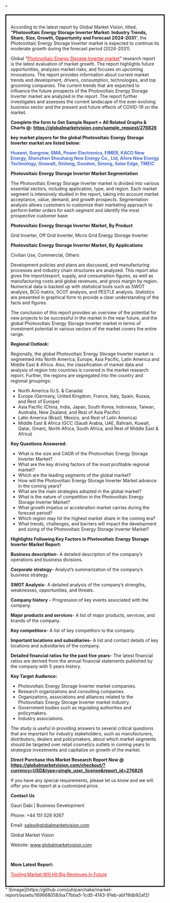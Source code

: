 "<div style='border: 3px solid black; padding: 1em;'>

According to the latest report by Global Market Vision, titled, <strong>“Photovoltaic Energy Storage Inverter Market: Industry Trends, Share, Size, Growth, Opportunity and Forecast 2024-2031</strong>“, the Photovoltaic Energy Storage Inverter market is expected to continue its moderate growth during the forecast period (2024-2031).

Global “<a style='color: #ff0000;' href='https://globalmarketvision.com/reports/global-photovoltaic-energy-storage-inverter-market/276826'>Photovoltaic Energy Storage Inverter market</a>” research report is the latest evaluation of market growth. The report highlights future opportunities, analyzes market risks, and focuses on upcoming innovations. The report provides information about current market trends and development, drivers, consumption, technologies, and top grooming companies. The current trends that are expected to influence the future prospects of the Photovoltaic Energy Storage Inverter market are analyzed in the report. The report further investigates and assesses the current landscape of the ever-evolving business sector and the present and future effects of COVID-19 on the market.

<strong>Complete the form to Get Sample Report + All Related Graphs &amp; Charts @: <a style='color: #ff0000;' href='https://globalmarketvision.com/sample_request/276826?utm_source=linkedinPulse&utm_medium=SN&utm_campaign=SN'><strong>https://globalmarketvision.com/sample_request/276826</strong></a></strong>

<strong>key market players for the global Photovoltaic Energy Storage Inverter market are listed below:</strong>

<strong style='color: #4169e1;'>Huawei, Sungrow, SMA, Power Electronics, FIMER, KACO New Energy, Shenzhen Shouhang New Energy Co., Ltd, Afore New Energy Technology, Growatt, Ginlong, Goodwe, Sineng, Solar Edge, TMEIC</strong>

<strong>Photovoltaic Energy Storage Inverter Market Segmentation</strong>

The Photovoltaic Energy Storage Inverter market is divided into various essential sectors, including application, type, and region. Each market segment is intensively studied in the report, taking into account market acceptance, value, demand, and growth prospects. Segmentation analysis allows customers to customize their marketing approach to perform better orders for each segment and identify the most prospective customer base

<strong>Photovoltaic Energy Storage Inverter Market, By Product</strong>

Grid Inverter, Off Grid Inverter, Micro Grid Energy Storage Inverter

<strong>Photovoltaic Energy Storage Inverter Market, By Applications</strong>

Civilian Use, Commercial, Others

Development policies and plans are discussed, and manufacturing processes and industry chain structures are analyzed. This report also gives the import/export, supply, and consumption figures, as well as manufacturing costs and global revenues, and gross margin by region. Numerical data is backed up with statistical tools such as SWOT analysis, BCG matrix, SCOT analysis, and PESTLE analysis. Statistics are presented in graphical form to provide a clear understanding of the facts and figures.

The conclusion of this report provides an overview of the potential for new projects to be successful in the market in the near future, and the global Photovoltaic Energy Storage Inverter market in terms of investment potential in various sectors of the market covers the entire range.

<strong>Regional Outlook:</strong>

Regionally, the global Photovoltaic Energy Storage Inverter market is segmented into North America, Europe, Asia Pacific, Latin America and Middle East &amp; Africa. Also, the classification of market data and analysis of region into countries is covered in the market research report. Further, the regions are segregated into the country and regional groupings:
<ul>
  <li>North America (U.S. &amp; Canada)</li>
  <li>Europe (Germany, United Kingdom, France, Italy, Spain, Russia, and Rest of Europe)</li>
  <li>Asia Pacific (China, India, Japan, South Korea, Indonesia, Taiwan, Australia, New Zealand, and Rest of Asia Pacific)</li>
  <li>Latin America (Brazil, Mexico, and Rest of Latin America)</li>
  <li>Middle East &amp; Africa (GCC (Saudi Arabia, UAE, Bahrain, Kuwait, Qatar, Oman), North Africa, South Africa, and Rest of Middle East &amp; Africa)</li>
</ul>
<strong>Key Questions Answered:</strong>
<ul>
  <li>What is the size and CAGR of the Photovoltaic Energy Storage Inverter Market?</li>
  <li>What are the key driving factors of the most profitable regional market?</li>
  <li>Which are the leading segments of the global market?</li>
  <li>How will the Photovoltaic Energy Storage Inverter Market advance in the coming years?</li>
  <li>What are the main strategies adopted in the global market?</li>
  <li>What is the nature of competition in the Photovoltaic Energy Storage Inverter Market?</li>
  <li>What growth impetus or acceleration market carries during the forecast period?</li>
  <li>Which region may hit the highest market share in the coming era?</li>
  <li>What trends, challenges, and barriers will impact the development and sizing of the Photovoltaic Energy Storage Inverter Market?</li>
</ul>
<strong>Highlights Following Key Factors in Photovoltaic Energy Storage Inverter Market Report:</strong>

<strong>Business description</strong>– A detailed description of the company’s operations and business divisions.

<strong>Corporate strategy</strong>– Analyst’s summarization of the company’s business strategy.

<strong>SWOT Analysis</strong>- A detailed analysis of the company’s strengths, weaknesses, opportunities, and threats.

<strong>Company history</strong> – Progression of key events associated with the company.

<strong>Major products and services</strong>- A list of major products, services, and brands of the company.

<strong>Key competitors</strong>– A list of key competitors to the company.

<strong>Important locations and subsidiaries</strong>– A list and contact details of key locations and subsidiaries of the company.

<strong>Detailed financial ratios for the past five years</strong>– The latest financial ratios are derived from the annual financial statements published by the company with 5 years history.

<strong>Key Target Audience:</strong>
<ul>
  <li>Photovoltaic Energy Storage Inverter market companies.</li>
  <li>Research organizations and consulting companies.</li>
  <li>Organizations, associations and alliances related to the Photovoltaic Energy Storage Inverter market industry.</li>
  <li>Government bodies such as regulating authorities and policymakers.</li>
  <li>Industry associations.</li>
</ul>
The study is useful in providing answers to several critical questions that are important for industry stakeholders, such as manufacturers, distributors, dealers and policymakers, about which market segments should be targeted over retail cosmetics outlets in coming years to strategize investments and capitalize on growth of the market.

<strong>Direct Purchase this Market Research Report Now @ </strong><strong><a style='color: #ff0000;' href='https://globalmarketvision.com/checkout/?currency=USD&type=single_user_license&report_id=276826?utm_source=linkedinPulse&utm_medium=SN&utm_campaign=SN'><strong>https://globalmarketvision.com/checkout/?currency=USD&type=single_user_license&report_id=276826</strong></a></strong>

If you have any special requirements, please let us know and we will offer you the report at a customized price.
<p id='ember58' class='ember-view reader-content-blocks__paragraph'><strong>Contact Us</strong></p>
<p id='ember59' class='ember-view reader-content-blocks__paragraph'>Gauri Dabi | Business Development</p>
<p id='ember60' class='ember-view reader-content-blocks__paragraph'>Phone: +44 151 528 9267</p>
Email: <a href='mailto:sales@globalmarketvision.com'>sales@globalmarketvision.com</a>

Global Market Vision

Website: <a href='http://www.globalmarketvision.com'>www.globalmarketvision.com</a>

&nbsp;

<strong>More Latest Report:</strong>

<a style='color: #ff0000;' href='https://www.linkedin.com/pulse/tooling-market-hit-big-revenues-future-market-press-releases-ttpdf'>Tooling Market Will Hit Big Revenues In Future</a>

</div>"
![image](https://github.com/juhiparchake/market-report/assets/169668058/ba77bba5-1cd5-4143-91eb-abf19db92af2)
